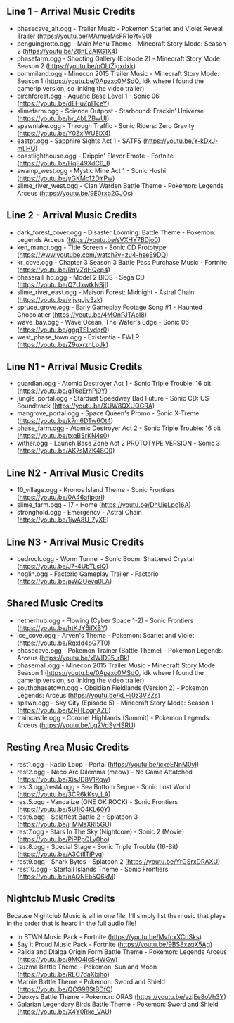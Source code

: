 ## Line 1 - Arrival Music Credits
- phasecave_alt.ogg - Trailer Music - Pokemon Scarlet and Violet Reveal Trailer (https://youtu.be/MAmueMsFR1o?t=90)
- penguingrotto.ogg - Main Menu Theme - Minecraft Story Mode: Season 2 (https://youtu.be/28nEZAKG1X4)
- phasefarm.ogg - Shooting Gallery (Episode 2) - Minecraft Story Mode: Season 2 (https://youtu.be/pOLtZigxdxk)
- commiland.ogg - Minecon 2015 Trailer Music - Minecraft Story Mode: Season 1 (https://youtu.be/0Apzxc0MSdQ, idk where I found the gamerip version, so linking the video trailer)
- birchforest.ogg - Aquatic Base Level 1 - Sonic 06 (https://youtu.be/dEHuZpITceY)
- slimefarm.ogg - Science Outpost - Starbound: Frackin' Universe (https://youtu.be/br_4bLZBwUI)
- spawnlake.ogg - Through Traffic - Sonic Riders: Zero Gravity (https://youtu.be/Y0ZxiWUEiX4)
- eastpt.ogg - Sapphire Sights Act 1 - SATFS (https://youtu.be/Y-kDxJ-mLHQ)
- coastlighthouse.ogg - Drippin' Flavor Emote - Fortnite (https://youtu.be/HqF49XdC6_I)
- swamp_west.ogg - Mystic Mine Act 1 - Sonic Hoshi (https://youtu.be/yGKMc12DYPw)
- slime_river_west.ogg - Clan Warden Battle Theme - Pokemon: Legends Arceus (https://youtu.be/9E0rxb2GJOs)

## Line 2 - Arrival Music Credits
- dark_forest_cover.ogg - Disaster Looming: Battle Theme - Pokemon: Legends Arceus (https://youtu.be/sVXHY7BDjo0)
- ken_manor.ogg - Title Screen - Sonic CD Prototype (https://www.youtube.com/watch?v=zu4-hseE9DQ)
- kr_cove.ogg - Chapter 3 Season 3 Battle Pass Purchase Music - Fortnite (https://youtu.be/RqVZdHQep4)
- phaserail_hq.ogg - Model 2 BIOS - Sega CD (https://youtu.be/Q7UxwtkNSjI) 
- slime_river_east.ogg - Maison Forest: Midnight - Astral Chain (https://youtu.be/vjjyqJjy3zk) 
- spruce_grove.ogg - Early Gameplay Footage Song #1 - Haunted Chocolatier (https://youtu.be/4MOnPJTApI8)
- wave_bay.ogg - Wave Ocean, The Water's Edge - Sonic 06 (https://youtu.be/ggqTSLydqr0)
- west_phase_town.ogg - Existentia - FWLR (https://youtu.be/Z9uxrzhLpJk)

## Line N1 - Arrival Music Credits
- guardian.ogg - Atomic Destroyer Act 1 - Sonic Triple Trouble: 16 bit (https://youtu.be/gT6aErhPj9Y)
- jungle_portal.ogg - Stardust Speedway Bad Future - Sonic CD: US Soundtrack (https://youtu.be/XUW8QXUQGRA)
- mangrove_portal.ogg - Space Queen's Promo - Sonic X-Treme (https://youtu.be/k7m6DTw6Ot4)
- phase_farm.ogg - Atomic Destroyer Act 2 - Sonic Triple Trouble: 16 bit (https://youtu.be/txqBSrKN4s0) 
- wither.ogg - Launch Base Zone Act 2 PROTOTYPE VERSION - Sonic 3 (https://youtu.be/AK7sMZK48O0)

## Line N2 - Arrival Music Credits
- 10_village.ogg - Kronos Island Theme - Sonic Frontiers (https://youtu.be/0A46afjporI)
- slime_farm.ogg - 17 - Home (https://youtu.be/DhUieLpc16A)
- stronghold.ogg - Emergency - Astral Chain (https://youtu.be/1jwA8U_7yXE)

## Line N3 - Arrival Music Credits
- bedrock.ogg - Worm Tunnel - Sonic Boom: Shattered Crystal (https://youtu.be/J7-4UbTLsiQ)
- hoglin.ogg - Factorio Gameplay Trailer - Factorio (https://youtu.be/pWi2Oevq0LA)

## Shared Music Credits
- netherhub.ogg - Flowing (Cyber Space 1-2) - Sonic Frontiers (https://youtu.be/htKJY6ifXBY)
- ice_cove.ogg - Arven's Theme - Pokemon: Scarlet and Violet (https://youtu.be/RqxId4bG7T0)
- phasecave.ogg - Pokemon Trainer (Battle Theme) - Pokemon Legends: Arceus (https://youtu.be/xlWID95_rBk)
- phasemall.ogg - Minecon 2015 Trailer Music - Minecraft Story Mode: Season 1 (https://youtu.be/0Apzxc0MSdQ, idk where I found the gamerip version, so linking the video trailer)
- southphasetown.ogg - Obsidian Fieldlands (Version 2) - Pokemon Legends: Arceus (https://youtu.be/kLHj0z3VZZs)
- spawn.ogg - Sky City (Episode 5) - Minecraft Story Mode: Season 1 (https://youtu.be/tZRHLcgnAZE)
- traincastle.ogg - Coronet Highlands (Summit) - Pokemon Legends: Arceus (https://youtu.be/Lg2VdSyHSRU)

## Resting Area Music Credits
- rest1.ogg - Radio Loop - Portal (https://youtu.be/jcxeENnM0yI)
- rest2.ogg - Neco Arc Dilemma (meow) - No Game Attatched (https://youtu.be/XisJD8V1Rqw)
- rest3.ogg/rest4.ogg - Sea Bottom Segue - Sonic Lost World (https://youtu.be/3CR6kKsy_LA)
- rest5.ogg - Vandalize (ONE OK ROCK) - Sonic Frontiers (https://youtu.be/5U1jO4KL60Y)
- rest6.ogg - Splatfest Battle 2 - Splatoon 3 (https://youtu.be/j_MMsXRI5GU)
- rest7.ogg - Stars In The Sky (Nightcore) - Sonic 2 (Movie) (https://youtu.be/PiPPpQLy0ho)
- rest8.ogg - Special Stage - Sonic Triple Trouble (16-Bit) (https://youtu.be/A3CtIlTjPyg)
- rest9.ogg - Shark Bytes - Splatoon 2 (https://youtu.be/YrGSrxDRAXU)
- rest10.ogg - Starfall Islands Theme - Sonic Frontiers (https://youtu.be/nAQNEb5Q6kM)

## Nightclub Music Credits
  Because Nightclub Music is all in one file, I'll simply list the music that plays in the order that is heard in the full audio file!
- In BTWN Music Pack - Fortnite (https://youtu.be/MvfcxXCdSks)
- Say it Proud Music Pack - Fortnite (https://youtu.be/9BS8xzqX5Ag)
- Palkia and Dialga Origin Form Battle Theme - Pokemon: Legends Arceus (https://youtu.be/9MO4IcSHWGw)
- Guzma Battle Theme - Pokemon: Sun and Moon (https://youtu.be/REC7daXbjho)
- Marnie Battle Theme - Pokemon: Sword and Shield (https://youtu.be/QCG98StBDfQ)
- Deoxys Battle Theme - Pokemon: ORAS (https://youtu.be/azjEe8oVh3Y)
- Galarian Legendary Birds Battle Theme - Pokemon: Sword and Shield (https://youtu.be/X4Y0Rkc_VAU)
